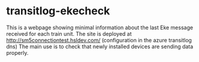 # transitlog-ekecheck

This is a webpage showing minimal information about the last Eke message received for each train unit. The site is deployed at http://sm5connectiontest.hsldev.com/ (configuration in the azure transitlog dns) The main use is to check that newly installed devices are sending data properly.
